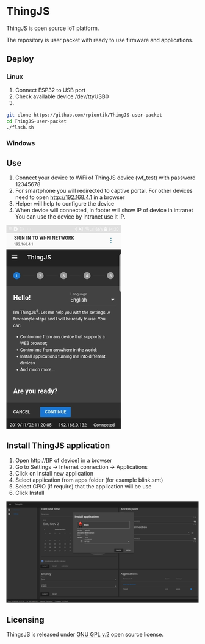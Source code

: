 # ThingJS

ThingJS is open source IoT platform.

The repository is user packet with ready to use firmware and applications.

## Deploy

### Linux
1. Connect ESP32 to USB port
2. Check available device /dev/ttyUSB0
3.
``` bash
git clone https://github.com/rpiontik/ThingJS-user-packet
cd ThingJS-user-packet
./flash.sh

```

### Windows

## Use

1. Connect your device to WiFi of ThingJS device (wf_test) with password 12345678
2. For smartphone you will redirected to captive portal. For other devices need to open http://192.168.4.1 in a browser
3. Helper will help to configure the device
4. When device will connected, in footer will show IP of device in intranet You can use the device by intranet use it IP.

![Helper start](images/helper_start.jpg)


## Install ThingJS application

1. Open http://[IP of device] in a browser
2. Go to Settings -> Internet connection -> Applications
3. Click on Install new application
4. Select application from apps folder (for example blink.smt)
5. Select GPIO (if require) that the application will be use
6. Click Install

![alt text](images/app_install.png)

## Licensing
ThingsJS is released under
[GNU GPL v.2](http://www.gnu.org/licenses/old-licenses/gpl-2.0.html)
open source license.
